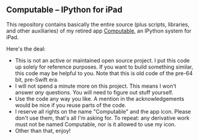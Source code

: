 ## Computable – IPython for iPad
 
This repository contains basically the entire source (plus scripts, libraries, and other auxiliaries) 
of my retired app [Computable](http://computableapp.com/index_old.html), an IPython system for iPad.

Here's the deal:
- This is not an active or maintained open source project. 
  I put this code up solely for reference purposes. If you want to build something similar, 
  this code may be helpful to you. Note that this is old code of the pre-64 bit, pre-Swift era. 
- I will not spend a minute more on this project. This means I won't answer _any_ questions. 
  You will need to figure out stuff yourself.
- Use the code any way you like. A mention in the acknowledgements would be nice if you reuse parts of the code.
- I reserve all rights on the name "Computable" and the app icon. Please don't use them, that's all
  I'm asking for. To repeat: any derivative work must not be named Computable, nor is it allowed to use my icon.
- Other than that, enjoy!
